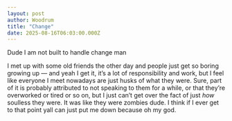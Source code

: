 ```yaml
---
layout: post
author: Woodrum
title: "Change"
date: 2025-08-16T06:03:00.000Z
---
```


Dude I am not built to handle change man

I met up with some old friends the other day and people just get so boring growing up — and yeah I get it, it’s a lot of responsibility and work, but I feel like everyone I meet nowadays are just husks of what they were. Sure, part of it is probably attributed to not speaking to them for a while, or that they’re overworked or tired or so on, but I just can’t get over the fact of just *how* soulless they were. It was like they were zombies dude. I think if I ever get to that point yall can just put me down because oh my god. 
